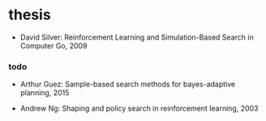 # thesis

* David Silver:
Reinforcement Learning and Simulation-Based Search in Computer Go, 2009

### todo
* Arthur Guez:
Sample-based search methods for bayes-adaptive planning,
2015

* Andrew Ng:
Shaping and policy search in reinforcement learning,
2003
